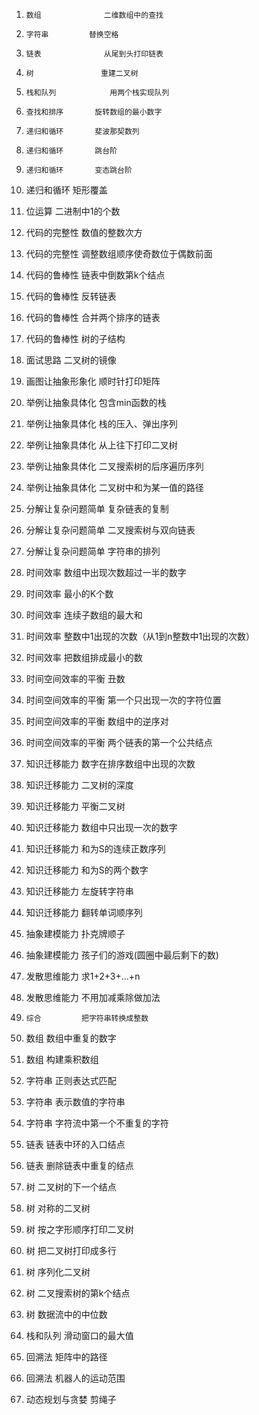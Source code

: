  1.	    数组		        二维数组中的查找
 2.	    字符串		    替换空格
 3.	    链表		        从尾到头打印链表
 4.	    树		        重建二叉树
 5.	    栈和队列		    用两个栈实现队列
 6.	    查找和排序	    旋转数组的最小数字
 7.	    递归和循环	    斐波那契数列
 8.	    递归和循环	    跳台阶
 9.	    递归和循环	    变态跳台阶
 10.	递归和循环	    矩形覆盖

 11.	位运算		    二进制中1的个数
 12.	代码的完整性	    数值的整数次方
 13.	代码的完整性	    调整数组顺序使奇数位于偶数前面
 14.	代码的鲁棒性	    链表中倒数第k个结点
 15.	代码的鲁棒性	    反转链表
 16.	代码的鲁棒性	    合并两个排序的链表
 17.	代码的鲁棒性	    树的子结构
 18.	面试思路		    二叉树的镜像
 19.	画图让抽象形象化	顺时针打印矩阵
 20.	举例让抽象具体化	包含min函数的栈

 21.	举例让抽象具体化	栈的压入、弹出序列
 22.	举例让抽象具体化	从上往下打印二叉树
 23.	举例让抽象具体化	二叉搜索树的后序遍历序列
 24.	举例让抽象具体化	二叉树中和为某一值的路径
 25.	分解让复杂问题简单	复杂链表的复制
 26.	分解让复杂问题简单	二叉搜索树与双向链表
 27.	分解让复杂问题简单	字符串的排列
 28.	时间效率		    数组中出现次数超过一半的数字
 29.	时间效率		    最小的K个数
 30.	时间效率		    连续子数组的最大和

 31.	时间效率		    整数中1出现的次数（从1到n整数中1出现的次数）
 32.	时间效率		    把数组排成最小的数
 33.	时间空间效率的平衡	丑数
 34.	时间空间效率的平衡	第一个只出现一次的字符位置
 35.	时间空间效率的平衡	数组中的逆序对
 36.	时间空间效率的平衡	两个链表的第一个公共结点
 37.	知识迁移能力	    数字在排序数组中出现的次数
 38.	知识迁移能力	    二叉树的深度
 39.	知识迁移能力	    平衡二叉树
 40.	知识迁移能力	    数组中只出现一次的数字

 41.	知识迁移能力	    和为S的连续正数序列
 42.	知识迁移能力	    和为S的两个数字
 43.	知识迁移能力	    左旋转字符串
 44.	知识迁移能力	    翻转单词顺序列
 45.	抽象建模能力	    扑克牌顺子
 46.	抽象建模能力	    孩子们的游戏(圆圈中最后剩下的数)
 47.	发散思维能力	    求1+2+3+...+n
 48.	发散思维能力	    不用加减乘除做加法
 49.	 综合		    把字符串转换成整数
 50.	数组		        数组中重复的数字

 51.	数组		        构建乘积数组
 52.	字符串		    正则表达式匹配
 53.	字符串		    表示数值的字符串
 54.	字符串		    字符流中第一个不重复的字符
 55.	链表		        链表中环的入口结点
 56.	链表		        删除链表中重复的结点
 57.	树		        二叉树的下一个结点
 58.	树		        对称的二叉树
 59.	树		        按之字形顺序打印二叉树
 60.	树		        把二叉树打印成多行

 61.	树		        序列化二叉树
 62.	树		        二叉搜索树的第k个结点
 63.	树		        数据流中的中位数
 64.	栈和队列		    滑动窗口的最大值
 65.	回溯法		    矩阵中的路径
 66.	回溯法		    机器人的运动范围
 67.    动态规划与贪婪	    剪绳子
